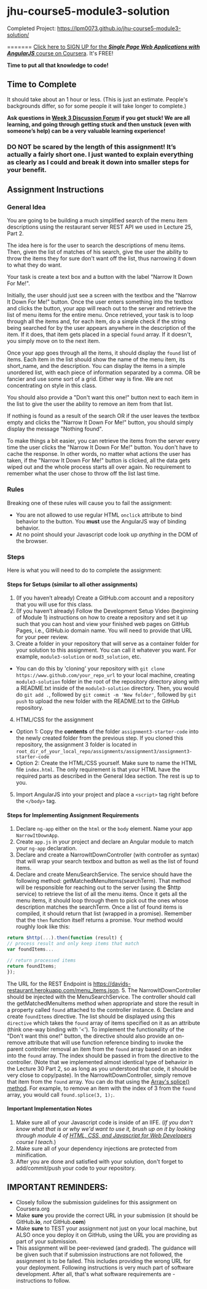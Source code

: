 # jhu-course5-module3-solution

Completed Project: https://lpm0073.github.io/jhu-course5-module3-solution/

=======
[Click here to SIGN UP for the ***Single Page Web Applications with AngularJS*** course on Coursera](https://www.coursera.org/learn/single-page-web-apps-with-angularjs). It's FREE!

**Time to put all that knowledge to code!**

## Time to Complete
It should take about an 1 hour or less. (This is just an estimate. People's backgrounds differ, so for some people it will take longer to complete.)

**Ask questions in [Week 3 Discussion Forum](https://www.coursera.org/learn/single-page-web-apps-with-angularjs/discussions/weeks/3) if you get stuck! We are all learning, and going through getting stuck and then unstuck (even with someone’s help) can be a very valuable learning experience!**

### **DO NOT be scared by the length of this assignment! It’s actually a fairly short one. I just wanted to explain everything as clearly as I could and break it down into smaller steps for your benefit.**


## Assignment Instructions

### General Idea
You are going to be building a much simplified search of the menu item descriptions using the restaurant server REST API we used in Lecture 25, Part 2.

The idea here is for the user to search the descriptions of menu items. Then, given the list of matches of his search, give the user the ability to throw the items they for sure don't want off the list, thus narrowing it down to what they do want.

Your task is create a text box and a button with the label "Narrow It Down For Me!".

Initially, the user should just see a screen with the textbox and the "Narrow It Down For Me!" button. Once the user enters something into the textbox and clicks the button, your app will reach out to the server and retrieve the list of menu items for the entire menu. Once retrieved, your task is to loop through all the items and, for each item, do a simple check if the string being searched for by the user appears anywhere in the description of the item. If it does, that item gets placed in a special `found` array. If it doesn't, you simply move on to the next item.

Once your app goes through all the items, it should display the `found` list of items. Each item in the list should show the name of the menu item, its short_name, and the description. You can display the items in a simple unordered list, with each piece of information separated by a comma. OR be fancier and use some sort of a grid. Either way is fine. We are not concentrating on style in this class.

You should also provide a "Don't want this one!" button next to each item in the list to give the user the ability to remove an item from that list.

If nothing is found as a result of the search OR if the user leaves the textbox empty and clicks the "Narrow It Down For Me!" button, you should simply display the message "Nothing found".

To make things a bit easier, you can retrieve the items from the server every time the user clicks the "Narrow It Down For Me!" button. You don't have to cache the response. In other words, no matter what actions the user has taken, if the "Narrow It Down For Me!" button is clicked, all the data gets wiped out and the whole process starts all over again. No requirement to remember what the user chose to throw off the list last time.


### Rules
Breaking one of these rules will cause you to fail the assignment:
* You are not allowed to use regular HTML `onclick` attribute to bind behavior to the button. You **must** use the AngularJS way of binding behavior.
* At no point should your Javascript code look up *anything* in the DOM of the browser.

### Steps
Here is what you will need to do to complete the assignment:

#### Steps for Setups (similar to all other assignments)
1. (If you haven’t already) Create a GitHub.com account and a repository that you will use for this class.
2. (If you haven’t already) Follow the Development Setup Video (beginning of Module 1) instructions on how to create a repository and set it up such that you can host and view your finished web pages on GitHub Pages, i.e., GitHub.io domain name. You will need to provide that URL for your peer review.
3. Create a folder in your repository that will serve as a container folder for your solution to this assignment. You can call it whatever you want. For example, `module3-solution` or `mod3_solution`, etc.
* You can do this by 'cloning' your repository with `git clone https://www.github.com/your_repo_url` to your local machine, creating `module3-solution` folder in the root of the repository directory along with a README.txt inside of the `module3-solution` directory. Then, you would do `git add .`, followed by `git commit -m 'New folder'`, followed by `git push` to upload the new folder with the README.txt to the GitHub repository.
4. HTML/CSS for the assignment
* Option 1: Copy the **contents** of the folder `assignment3-starter-code` into the newly created folder from the previous step. If you cloned this repository, the assignment 3 folder is located in `root_dir_of_your_local_repo/assignments/assignment3/assignment3-starter-code`
* Option 2: Create the HTML/CSS yourself. Make sure to name the HTML file `index.html`. The only requirement is that your HTML have the required parts as described in the General Idea section. The rest is up to you.
5. Import AngularJS into your project and place a `<script>` tag right before the `</body>` tag.


#### Steps for Implementing Assignment Requirements
1. Declare `ng-app` either on the `html` or the `body` element. Name your app `NarrowItDownApp`.
2. Create `app.js` in your project and declare an Angular module to match your `ng-app` declaration.
3. Declare and create a NarrowItDownController (with controller as syntax) that will wrap your search textbox and button as well as the list of found items.
4. Declare and create MenuSearchService. The service should have the following method: getMatchedMenuItems(searchTerm). That method will be responsible for reaching out to the server (using the $http service) to retrieve the list of all the menu items. Once it gets all the menu items, it should loop through them to pick out the ones whose description matches the searchTerm. Once a list of found items is compiled, it should return that list (wrapped in a promise). Remember that the `then` function itself returns a promise. Your method would roughly look like this:
```javascript
return $http(...).then(function (result) {
// process result and only keep items that match
var foundItems...

// return processed items
return foundItems;
});
```
The URL for the REST Endpoint is https://davids-restaurant.herokuapp.com/menu_items.json.
5. The NarrowItDownController should be injected with the MenuSearchService. The controller should call the getMatchedMenuItems method when appropriate and store the result in a property called `found` attached to the controller instance.
6. Declare and create `foundItems` directive. The list should be displayed using this `directive` which takes the `found` array of items specified on it as an attribute (think one-way binding with '<'). To implement the functionality of the "Don't want this one!" button, the directive should also provide an on-remove attribute that will use function reference binding to invoke the parent controller removal an item from the `found` array based on an index into the `found` array. The index should be passed in from the directive to the controller. (Note that we implemented almost identical type of behavior in the Lecture 30 Part 2, so as long as you understood that code, it should be very close to copy/paste). In the NarrowItDownController, simply remove that item from the `found` array. You can do that using the [Array's splice() method](https://developer.mozilla.org/en-US/docs/Web/JavaScript/Reference/Global_Objects/Array/splice). For example, to remove an item with the index of 3 from the `found` array, you would call `found.splice(3, 1);`.

#### Important Implementation Notes
1. Make sure all of your Javascript code is inside of an IIFE. (*If you don't know what that is or why we'd want to use it, brush up on it by looking through module 4 of [HTML, CSS, and Javascript for Web Developers](https://www.coursera.org/learn/html-css-javascript-for-web-developers/) course I teach.*)
2. Make sure all of your dependency injections are protected from minification.
3. After you are done and satisfied with your solution, don't forget to add/commit/push your code to your repository.

## **IMPORTANT REMINDERS:**
* Closely follow the submission guidelines for this assignment on Coursera.org
* Make **sure** you provide the correct URL in your submission (it should be GitHub<b>.io</b>, *not* GitHub<b>.com</b>)
* Make **sure** to TEST your assignment not just on your local machine, but ALSO once you deploy it on GitHub, using the URL you are providing as part of your submission.
* This assignment will be peer-reviewed (and graded). The guidance will be given such that if submission instructions are not followed, the assignment is to be failed. This includes providing the wrong URL for your deployment. Following instructions is very much part of software development. After all, that's what software requirements are - instructions to follow.
